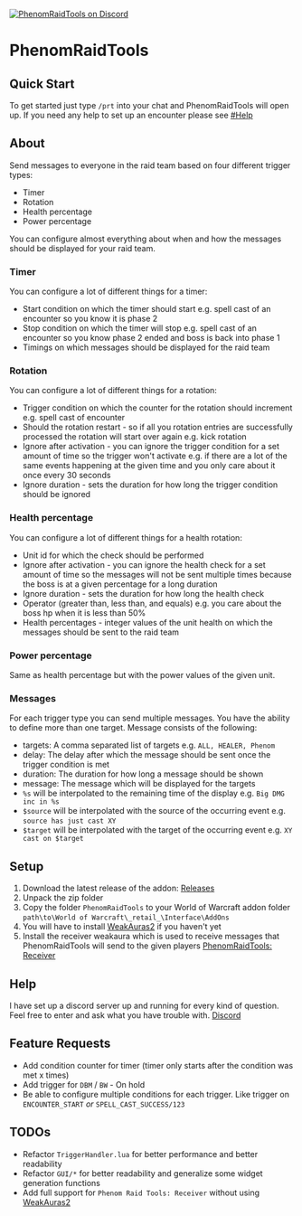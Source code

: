 [![PhenomRaidTools on Discord](https://img.shields.io/badge/discord-PhenomRaidTools-738bd7.svg)](https://discord.gg/j5yGbK)
# PhenomRaidTools
## Quick Start
To get started just type `/prt` into your chat and PhenomRaidTools will open up. If you need any help to set up an encounter please see [#Help](https://github.com/PhenomDevel/PhenomRaidTools#help)
## About
Send messages to everyone in the raid team based on four different trigger types:
- Timer
- Rotation
- Health percentage
- Power percentage

You can configure almost everything about when and how the messages should be displayed for your raid team.
### Timer
You can configure a lot of different things for a timer:
- Start condition on which the timer should start e.g. spell cast of an encounter so you know it is phase 2
- Stop condition on which the timer will stop e.g. spell cast of an encounter so you know phase 2 ended and boss is back into phase 1
- Timings on which messages should be displayed for the raid team
### Rotation
You can configure a lot of different things for a rotation:
- Trigger condition on which the counter for the rotation should increment e.g. spell cast of encounter
- Should the rotation restart - so if all you rotation entries are successfully processed the rotation will start over again e.g. kick rotation
- Ignore after activation - you can ignore the trigger condition for a set amount of time so the trigger won't activate e.g. if there are a lot of the same events happening at the given time and you only care about it once every 30 seconds
- Ignore duration - sets the duration for how long the trigger condition should be ignored
### Health percentage
You can configure a lot of different things for a health rotation:
- Unit id for which the check should be performed
- Ignore after activation - you can ignore the health check for a set amount of time so the messages will not be sent multiple times because the boss is at a given percentage for a long duration
- Ignore duration - sets the duration for how long the health check
- Operator (greater than, less than, and equals) e.g. you care about the boss hp when it is less than 50%
- Health percentages - integer values of the unit health on which the messages should be sent to the raid team
### Power percentage
Same as health percentage but with the power values of the given unit.
### Messages
For each trigger type you can send multiple messages. You have the ability to define more than one target.
Message consists of the following:
- targets: A comma separated list of targets e.g. `ALL, HEALER, Phenom`
- delay: The delay after which the message should be sent once the trigger condition is met
- duration: The duration for how long a message should be shown
- message: The message which will be displayed for the targets
 - `%s` will be interpolated to the remaining time of the display e.g. `Big DMG inc in %s`
 - `$source` will be interpolated with the source of the occurring event e.g. `source has just cast XY`
 - `$target` will be interpolated with the target of the occurring event e.g. `XY cast on $target`
## Setup
1. Download the latest release of the addon: [Releases](https://github.com/PhenomDevel/PhenomRaidTools/releases)
2. Unpack the zip folder
3. Copy the folder `PhenomRaidTools` to your World of Warcraft addon folder `path\to\World of Warcraft\_retail_\Interface\AddOns`
4. You will have to install [WeakAuras2](https://github.com/WeakAuras/WeakAuras2/releases) if you haven't yet
5. Install the receiver weakaura which is used to receive messages that PhenomRaidTools will send to the given players [PhenomRaidTools: Receiver](https://wago.io/HyieicnAz)
## Help
I have set up a discord server up and running for every kind of question. Feel free to enter and ask what you have trouble with. [Discord](https://discord.gg/j5yGbK)
## Feature Requests
- Add condition counter for timer (timer only starts after the condition was met x times)
- Add trigger for `DBM` / `BW` - On hold
- Be able to configure multiple conditions for each trigger. Like trigger on `ENCOUNTER_START` *or* `SPELL_CAST_SUCCESS/123`
## TODOs
- Refactor `TriggerHandler.lua` for better performance and better readability
- Refactor `GUI/*` for better readability and generalize some widget generation functions
- Add full support for `Phenom Raid Tools: Receiver` without using [WeakAuras2](https://github.com/WeakAuras/WeakAuras2/releases)